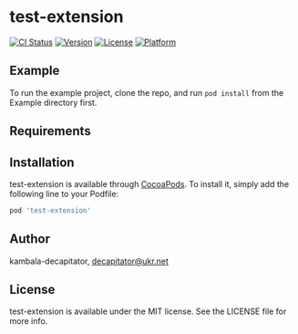 # test-extension

[![CI Status](https://img.shields.io/travis/kambala-decapitator/test-extension.svg?style=flat)](https://travis-ci.org/kambala-decapitator/test-extension)
[![Version](https://img.shields.io/cocoapods/v/test-extension.svg?style=flat)](https://cocoapods.org/pods/test-extension)
[![License](https://img.shields.io/cocoapods/l/test-extension.svg?style=flat)](https://cocoapods.org/pods/test-extension)
[![Platform](https://img.shields.io/cocoapods/p/test-extension.svg?style=flat)](https://cocoapods.org/pods/test-extension)

## Example

To run the example project, clone the repo, and run `pod install` from the Example directory first.

## Requirements

## Installation

test-extension is available through [CocoaPods](https://cocoapods.org). To install
it, simply add the following line to your Podfile:

```ruby
pod 'test-extension'
```

## Author

kambala-decapitator, decapitator@ukr.net

## License

test-extension is available under the MIT license. See the LICENSE file for more info.
